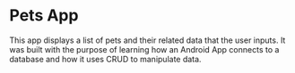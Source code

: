 Pets App
===================================

This app displays a list of pets and their related data that the user inputs.
It was built with the purpose of learning how an Android App connects to a database and how it uses CRUD to manipulate data.
